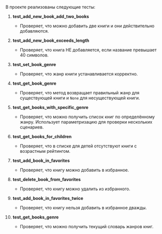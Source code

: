 
В проекте реализованы следующие тесты:

1. **test_add_new_book_add_two_books**
   - Проверяет, что можно добавить две книги и они действительно добавляются.

2. **test_add_new_book_exceeds_length**
   - Проверяет, что книга НЕ добавляется, если название превышает 40 символов.

3. **test_set_book_genre**
   - Проверяет, что жанр книги устанавливается корректно.

4. **test_get_book_genre**
   - Проверяет, что метод возвращает правильный жанр для существующей книги и `None` для несуществующей книги.

5. **test_get_books_with_specific_genre**
   - Проверяет, что можно получить список книг по определённому жанру. Использует параметризацию для проверки нескольких сценариев.

6. **test_get_books_for_children**
   - Проверяет, что в списке для детей отсутствуют книги с возрастным рейтингом.

7. **test_add_book_in_favorites**
   - Проверяет, что книгу можно добавить в избранное.

8. **test_delete_book_from_favorites**
   - Проверяет, что книгу можно удалить из избранного.

9. **test_add_book_in_favorites_twice**
   - Проверяет, что книгу нельзя добавить в избранное дважды.

10. **test_get_books_genre**
    - Проверяет, что можно получить текущий словарь жанров книг.


